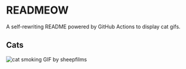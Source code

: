 # READMEOW

A self-rewriting README powered by GitHub Actions to display cat gifs.

## Cats

![cat smoking GIF by sheepfilms](https://media2.giphy.com/media/l0ExdMHUDKteztyfe/200.gif?cid=9acd02da7qchb3wizs0k4ipeyrqo4clv8upegq0c0g053y7i&ep=v1_gifs_search&rid=200.gif&ct=g)

